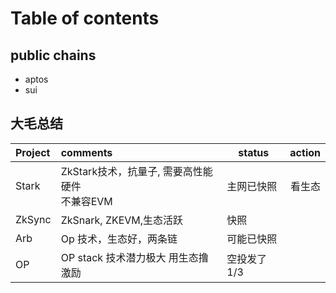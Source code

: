 # Table of contents

## public chains
- aptos
- sui

## 大毛总结
|Project| comments                                          | status	|action	|
|:----- | :-------------------------------------------------|  -----    | ----: |
|Stark  | ZkStark技术，抗量子, 需要高性能硬件<br>不兼容EVM     | 主网已快照 | 看生态 |
|ZkSync | ZkSnark, ZKEVM,生态活跃                            | 快照       |       |
|Arb    | Op 技术，生态好，两条链                             |可能已快照   |       |
|OP     | OP stack 技术潜力极大 用生态撸激励                   | 空投发了1/3 |        |